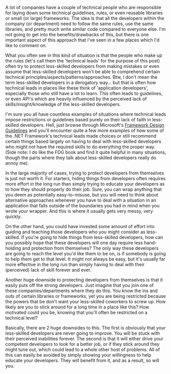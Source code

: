 A lot of companies have a couple of technical people who are responsible for laying down some technical guidelines, rules, or even reusable libraries or small (or large) frameworks.  The idea is that all the developers within the company (or department) need to follow the same rules, use the same libraries, and pretty much write similar code compared to everyone else.  I'm not going to get into the benefits/drawbacks of this, but there is one important aspect of this approach that I've seen in a few places which I'd like to comment on.

What you often see in this kind of situation is that the people who make up the rules (let's call them the 'technical leads' for the purpose of this post) often try to protect less-skilled developers from making mistakes or even assume that less-skilled developers won't be able to comprehend certain technical principles/aspects/patterns/approaches.  Btw, I don't mean the term less-skilled developers in a derogatory way... but that is often how technical leads in places like these think of 'application developers', especially those who still have a lot to learn.  This often leads to guidelines, or even API's which are heavily influenced by the perceived lack of skills/insight/knowledge of the less-skilled developers.

I'm sure you all have countless examples of situations where technical leads impose restrictions or guidelines based purely on their lack of faith in less-skilled developers.  Hell, just browse through Microsoft's <a href="http://www.amazon.com/Framework-Design-Guidelines-Conventions-Development/dp/0321545613/ref=pd_bbs_sr_1?ie=UTF8&s=books&qid=1239657366&sr=8-1">Framework Design Guidelines</a> and you'll encounter quite a few more examples of how some of the .NET Framework's technical leads made choices or still recommend certain things based largely on having to deal with less-skilled developers who might not have the required skills to do everything the proper way.  (Side note: I do like the FDG book and find it quite helpful in many situations, though the parts where they talk about less-skilled developers really do annoy me).

In the large majority of cases, trying to protect developers from themselves is just not worth it.  For starters, hiding things from developers often requires more effort in the long run than simply trying to educate your developers as to how they should properly do their job.  Sure, you can wrap anything that you deem as potentially easy-to-misuse, but you will need to think about alternative approaches whenever you have to deal with a situation in an application that falls outside of the boundaries you had in mind when you wrote your wrapper.  And this is where it usually gets very messy, very quickly.

On the other hand, you could have invested some amount of effort into guiding and teaching those developers who you might consider as less-skilled.  If you're going to hide things from less-skilled developers, how can you possibly hope that these developers will one day require less hand-holding and protection from themselves?  The only way these developers are going to reach the level you'd like them to be on, is if somebody is going to help them get to that level.  It might not always be easy, but it's usually far more effective in the long run than simply having to deal with their (perceived) lack of skill forever and ever.

Another huge downside to protecting developers from themselves is that it easily puts off the strong developers.  Just imagine that you join one of these companies/departments where they do this.  You know the ins and outs of certain libraries or frameworks, yet you are being restricted because the powers that be don't want your less-skilled coworkers to screw up.  How likely are you to stick around for a long time in a place like this?  How motivated could you be, knowing that you'll often be restricted on a technical level?

Basically, there are 2 huge downsides to this.  The first is obviously that your less-skilled developers are never going to improve.  You will be stuck with their perceived inabilities forever.  The second is that it will either drive your competent developers to look for a better job, or if they stick around they might tune out, which could lead to a whole other host of problems.  All of this can easily be avoided by simply showing your willingness to help educate your developers.  They will benefit from it, and as a result, so will you.